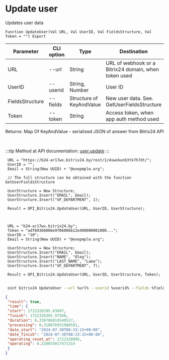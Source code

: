 ﻿---
sidebar_position: 4
---

# Update user
 Updates user data



`Function UpdateUser(Val URL, Val UserID, Val FieldsStructure, Val Token = "") Export`

 | Parameter | CLI option | Type | Destination |
 |-|-|-|-|
 | URL | --url | String | URL of webhook or a Bitrix24 domain, when token used |
 | UserID | --userid | String, Number | User ID |
 | FieldsStructure | --fields | Structure of KeyAndValue | New user data. See. GetUserFieldsStructure |
 | Token | --token | String | Access token, when app auth method used |

 
 Returns: Map Of KeyAndValue - serialized JSON of answer from Bitrix24 API

<br/>

:::tip
Method at API documentation: [user.update](https://dev.1c-bitrix.ru/rest_help/users/user_update.php)
:::
<br/>


```bsl title="Code example"
 URL = "https://b24-ar17wx.bitrix24.by/rest/1/4swokunb3tk7h7dt/";
 UserID = "";
 Email = String(New UUID) + "@exepmple.org";
 
 // The full structure can be obtained with the function GetUserFieldsStructure
 
 UserStructure = New Structure;
 UserStructure.Insert("EMAIL", Email);
 UserStructure.Insert("UF_DEPARTMENT", 1);
 
 Result = OPI_Bitrix24.UpdateUser(URL, UserID, UserStructure);
 
 
 
 URL = "b24-ar17wx.bitrix24.by";
 Token = "adf89366006e9f06006b12e400000001000...";
 UserID = "10";
 Email = String(New UUID) + "@exepmple.org";
 
 UserStructure = New Structure;
 UserStructure.Insert("EMAIL", Email);
 UserStructure.Insert("NAME", "Oleg");
 UserStructure.Insert("LAST_NAME", "Lama");
 UserStructure.Insert("UF_DEPARTMENT", 7);
 
 Result = OPI_Bitrix24.UpdateUser(URL, UserID, UserStructure, Token);
```
	


```sh title="CLI command example"
 
 oint bitrix24 UpdateUser --url %url% --userid %userid% --fields %fields% --token %token%

```

```json title="Result"
{
 "result": true,
 "time": {
 "start": 1722328395.63697,
 "finish": 1722328395.97568,
 "duration": 0.338706016540527,
 "processing": 0.310076951980591,
 "date_start": "2024-07-30T08:33:15+00:00",
 "date_finish": "2024-07-30T08:33:15+00:00",
 "operating_reset_at": 1722328995,
 "operating": 0.310055017471314
 }
}
```
